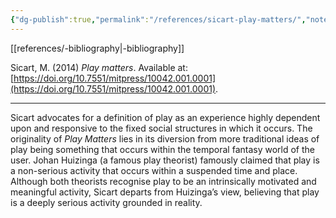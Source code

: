 ```yaml
---
{"dg-publish":true,"permalink":"/references/sicart-play-matters/","noteIcon":""}
---
```


[[references/-bibliography\|-bibliography]]

Sicart, M. (2014) _Play matters_. Available at: [https://doi.org/10.7551/mitpress/10042.001.0001](https://doi.org/10.7551/mitpress/10042.001.0001).

---
Sicart advocates for a definition of play as an experience highly dependent upon and responsive to the fixed social structures in which it occurs. The originality of _Play Matters_ lies in its diversion from more traditional ideas of play being something that occurs within the temporal fantasy world of the user. Johan Huizinga (a famous play theorist) famously claimed that play is a non-serious activity that occurs within a suspended time and place. Although both theorists recognise play to be an intrinsically motivated and meaningful activity, Sicart departs from Huizinga’s view, believing that play is a deeply serious activity grounded in reality.
